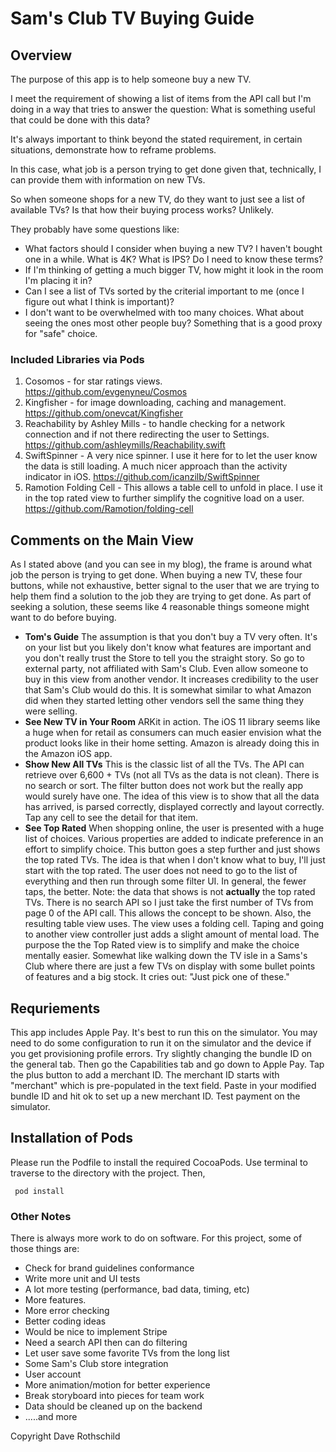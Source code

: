 # Sam's Club TV Buying Guide

## Overview

The purpose of this app is to help someone buy a new TV.

I meet the requirement of showing a list of items from the API call but I'm doing in a way that tries to answer the question:  What is something useful that could be done with this data?

It's always important to think beyond the stated requirement, in certain situations, demonstrate how to reframe problems.

In this case, what job is a person trying to get done given that, technically, I can provide them with information on new TVs.

So when someone shops for a new TV, do they want to just see a list of available TVs?  Is that how their buying process works?  Unlikely.

They probably have some questions like:
- What factors should I consider when buying a new TV?  I haven't bought one in a while.  What is 4K? What is IPS?  Do I need to know these terms?
- If I'm thinking of getting a much bigger TV, how might it look in the room I'm placing it in?
- Can I see a list of TVs sorted by the criterial important to me (once I figure out what I think is important)?
- I don't want to be overwhelmed with too many choices.  What about seeing the ones most other people buy?  Something that is a good proxy for  "safe" choice.

### Included Libraries via Pods
1. Cosomos - for star ratings views. https://github.com/evgenyneu/Cosmos
2. Kingfisher - for image downloading, caching and management. https://github.com/onevcat/Kingfisher
3. Reachability by Ashley Mills - to handle checking for a network connection and if not there redirecting the user to Settings. https://github.com/ashleymills/Reachability.swift
4. SwiftSpinner - A very nice spinner.  I use it here for to let the user know the data is still loading.  A much nicer approach than the activity indicator in iOS. https://github.com/icanzilb/SwiftSpinner
5. Ramotion Folding Cell - This allows a table cell to unfold in place.  I use it in the top rated view to further simplify the cognitive load on a user.  https://github.com/Ramotion/folding-cell

## Comments on the Main View

As I stated above (and you can see in my blog), the frame is around what job the person is trying to get done.  When buying a new TV, these four buttons, while not exhaustive, better signal to the user that we are trying to help them find a solution to the job they are trying to get done.  As part of seeking a solution, these seems like 4 reasonable things someone might want to do before buying.

* **Tom's Guide**  The assumption is that you don't buy a TV very often.  It's on your list but you likely don't know what features are important and you don't really trust the Store to tell you the straight story.  So go to external party, not affiliated with Sam's Club.  Even allow someone to buy  in this view from another vendor.  It increases credibility to the user that Sam's Club would do this.  It is somewhat similar to what Amazon did when they started letting other vendors sell the same thing they were selling.
* **See New TV in Your Room**  ARKit in action.  The iOS 11 library seems like a huge when for retail as consumers can much easier envision what the product looks like in their home setting.  Amazon is already doing this in the Amazon iOS app.
* **Show New All TVs**  This is the classic list of all the TVs.  The API can retrieve over 6,600 + TVs (not all TVs as the data is not clean).  There is no search or sort.  The filter button does not work but the really app would surely have one.  The idea of this view is to show that all the data has arrived, is parsed correctly, displayed correctly and layout correctly.  Tap any cell to see the detail for that item.
* **See Top Rated**  When shopping online, the user is presented with a huge list of choices.  Various properties are added to indicate preference in an effort to simplify choice.  This button goes a step further and just shows the top rated TVs.  The idea is that when I don't know what to buy, I'll just start with the top rated.  The user does not need to go to the list of everything and then run through some filter UI.  In general, the fewer taps, the better.  Note: the data that shows is not **actually** the top rated TVs.  There is no search API so I just take the first number of TVs from page 0 of the API call.  This allows the concept to be shown.  Also, the resulting table view uses. The view uses a folding cell. Taping and going to another view controller just adds a slight amount of mental load.  The purpose the the Top Rated view is to simplify and make the choice mentally easier.  Somewhat like walking down the TV isle in a Sams's Club where there are just a few TVs on display with some bullet points of features and a big stock.  It cries out: "Just pick one of these."


## Requriements

This app includes Apple Pay.  It's best to run this on the simulator.  You may need to do some configuration to run it on the simulator and the device if you get provisioning profile errors.  Try slightly changing the bundle ID on the general tab.  Then go the Capabilities tab and go down to Apple Pay. Tap the plus button to add a merchant ID.  The merchant ID starts with "merchant" which is pre-populated in the text field.  Paste in your modified bundle ID and hit ok to set up a new merchant ID.  Test payment on the simulator.

## Installation of Pods

Please run the Podfile to install the required CocoaPods.  Use terminal to traverse to the directory with the project.  Then,

```
 pod install
```

### Other Notes

There is always more work to do on software.  For this project, some of those things are:
* Check for brand guidelines conformance
* Write more unit and UI tests
* A lot more testing (performance, bad data, timing, etc)
* More features.
* More error checking
* Better coding ideas
* Would be nice to implement Stripe
* Need a search API then can do filtering
* Let user save some favorite TVs from the long list
* Some Sam's Club store integration
* User account
* More animation/motion for better experience
* Break storyboard into pieces for team work
* Data should be cleaned up on the backend
* .....and more

Copyright Dave Rothschild

